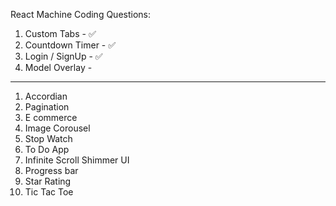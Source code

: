 React Machine Coding Questions:

1. Custom Tabs - ✅
2. Countdown Timer - ✅
4. Login / SignUp - ✅
5. Model Overlay -

------ 
1. Accordian
2. Pagination
3. E commerce
4. Image Corousel
5. Stop Watch
6. To Do App
7. Infinite Scroll Shimmer UI
8. Progress bar
9. Star Rating
10. Tic Tac Toe

